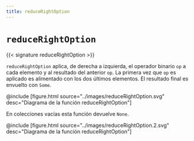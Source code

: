 ```yaml
---
title: reduceRightOption
---
```


# `reduceRightOption`

{{< signature reduceRightOption >}}

`reduceRightOption` aplica, de derecha a izquierda, el operador binario `op` a cada elemento y al resultado del anterior `op`.
La primera vez que `op` es aplicado es alimentado con los dos últimos elementos.
El resultado final es envuelto con `Some`.

@include [figure.html source="../images/reduceRightOption.svg" desc="Diagrama de la función reduceRightOption"]

En colecciones vacías esta función devuelve `None`.

@include [figure.html source="../images/reduceRightOption.2.svg" desc="Diagrama de la función reduceRightOption"]
